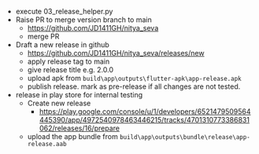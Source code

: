 - execute 03_release_helper.py
- Raise PR to merge version branch to main
    - https://github.com/JD1411GH/nitya_seva
    - merge PR
- Draft a new release in github
    - https://github.com/JD1411GH/nitya_seva/releases/new
    - apply release tag to main
    - give release title e.g. 2.0.0
    - upload apk from `build\app\outputs\flutter-apk\app-release.apk`
    - publish release. mark as pre-release if all changes are not tested.
- release in play store for internal testing
    - Create new release
        - https://play.google.com/console/u/1/developers/6521479509564445390/app/4972540978463446215/tracks/4701310773386831062/releases/16/prepare
    - upload the app bundle from `build\app\outputs\bundle\release\app-release.aab`

